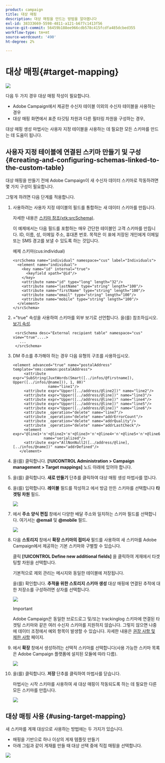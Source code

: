 ```yaml
---
product: campaign
title: 대상 매핑
description: 대상 매핑을 만드는 방법을 알아봅니다
exl-id: 38333669-5598-4811-a121-b677c1413f56
source-git-commit: 56459b188ee966cdb578c415fcdfa485dcbed355
workflow-type: tm+mt
source-wordcount: '490'
ht-degree: 2%

---
```


# 대상 매핑{#target-mapping}

![](../../assets/common.svg)

다음 두 가지 경우 대상 매핑 작성이 필요합니다.

* Adobe Campaign에서 제공한 수신자 테이블 이외의 수신자 테이블을 사용하는 경우
* 대상 매핑 화면에서 표준 타깃팅 차원과 다른 필터링 차원을 구성하는 경우,

대상 매핑 생성 마법사는 사용자 지정 테이블을 사용하는 데 필요한 모든 스키마를 만드는 데 도움이 됩니다.

## 사용자 지정 테이블에 연결된 스키마 만들기 및 구성 {#creating-and-configuring-schemas-linked-to-the-custom-table}

대상 매핑을 만들기 전에 Adobe Campaign이 새 수신자 데이터 스키마로 작동하려면 몇 가지 구성이 필요합니다.

그렇게 하려면 다음 단계를 적용합니다.

1. 사용하려는 사용자 지정 테이블의 필드를 통합하는 새 데이터 스키마를 만듭니다.

   자세한 내용은 [스키마 참조(xtk:srcSchema)](../../configuration/using/about-schema-reference.md).

   이 예제에서는 다음 필드를 포함하는 매우 간단한 테이블인 고객 스키마를 만듭니다. ID, 이름, 성, 이메일 주소, 휴대폰 번호. 목적은 이 표에 저장된 개인에게 이메일 또는 SMS 경고를 보낼 수 있도록 하는 것입니다.

   예제 스키마(cus:individual)

   ```
   <srcSchema name="individual" namespace="cus" label="Individuals">
     <element name="individual">
       <key name="id" internal="true">
         <keyfield xpath="@id"/>
       </key>
       <attribute name="id" type="long" length="32"/>
       <attribute name="lastName" type="string" length="100"/>
       <attribute name="firstName" type="string" length="100"/>
       <attribute name="email" type="string" length="100"/>
       <attribute name="mobile" type="string" length="100"/>
     </element>
   </srcSchema>
   ```

1. =&quot;true&quot; 속성을 사용하여 스키마를 외부 보기로 선언합니다. 을(를) 참조하십시오. [보기 속성](../../configuration/using/schema-characteristics.md#the-view-attribute).

   ```
    <srcSchema desc="External recipient table" namespace="cus" view="true"....>
      ...
    </srcSchema>
   ```

1. DM 주소를 추가해야 하는 경우 다음 유형의 구조를 사용하십시오.

   ```
   <element advanced="true" name="postalAddress" template="nms:common:postalAddress">
        <attribute expr="SubString(JuxtWords(Smart([../infos/@firstname]), Upper([../infos/@name])), 1, 80)"
                   name="line1"/>
        <attribute expr="Upper([../address/@line2])" name="line2"/>
        <attribute expr="Upper([../address/@line])" name="line3"/>
        <attribute expr="Upper([../address/@line])" name="line4"/>
        <attribute expr="Upper([../address/@line])" name="line5"/>
        <attribute expr="Upper([../address/@line])" name="line6"/>
        <attribute _operation="delete" name="line7"/>
        <attribute _operation="delete" name="addrErrorCount"/>
        <attribute _operation="delete" name="addrQuality"/>
        <attribute _operation="delete" name="addrLastCheck"/>
        <element expr="@line1+'n'+@line2+'n'+@line3+'n'+@line4+'n'+@line5+'n'+@line6"
                 name="serialized"/>
        <attribute expr="AllNonNull2([../address/@line], [../infos/@name])" name="addrDefined"/>
      </element>
   ```

1. 을(를) 클릭합니다. **[!UICONTROL Administration > Campaign management > Target mappings]** 노드 아래에 있어야 합니다.
1. 을(를) 클릭합니다. **새로 만들기** 단추를 클릭하여 대상 매핑 생성 마법사를 엽니다.
1. 을(를) 입력합니다. **레이블** 필드를 작성하고 에서 방금 만든 스키마를 선택합니다 **타겟팅 차원** 필드.

   ![](assets/mapping_diffusion_wizard_1.png)

1. 에서 **주소 양식 편집** 창에서 다양한 배달 주소와 일치하는 스키마 필드를 선택합니다. 여기서는 **@email** 및 **@mobile** 필드.

   ![](assets/mapping_diffusion_wizard_2.png)

1. 다음 **스토리지** 창에서 **확장 스키마의 접미사** 필드를 사용하여 새 스키마를 Adobe Campaign에서 제공하는 기본 스키마와 구별할 수 있습니다.

   클릭 **[!UICONTROL Define new additional fields]** 을 클릭하여 게재에서 타겟팅할 차원을 선택합니다.

   기본적으로 제외 관리는 메시지와 동일한 테이블에 저장됩니다.

   을(를) 확인합니다. **추적을 위한 스토리지 스키마 생성** 대상 매핑에 연결된 추적에 대한 저장소를 구성하려면 상자를 선택합니다.

   ![](assets/mapping_diffusion_wizard_3.png)

   >[!IMPORTANT]
   >
   >Adobe Campaign은 동일한 브로드로그 및/또는 trackinglog 스키마에 연결된 타겟팅 스키마와 같은 여러 수신자 스키마를 지원하지 않습니다. 그렇지 않으면 나중에 데이터 조정에서 예외 항목이 발생할 수 있습니다. 자세한 내용은 [권장 사항 및 제한 사항](../../configuration/using/about-custom-recipient-table.md) 페이지.

1. 에서 **확장** 창에서 생성하려는 선택적 스키마를 선택합니다(사용 가능한 스키마 목록은 Adobe Campaign 플랫폼에 설치된 모듈에 따라 다름).

   ![](assets/mapping_diffusion_wizard_4.png)

1. 을(를) 클릭합니다. **저장** 단추를 클릭하여 마법사를 닫습니다.

   마법사는 시작 스키마를 사용하여 새 대상 매핑이 작동되도록 하는 데 필요한 다른 모든 스키마를 만듭니다.

   ![](assets/mapping_schema_list.png)

## 대상 매핑 사용 {#using-target-mapping}

새 스키마를 게재 대상으로 사용하는 방법에는 두 가지가 있습니다.

* 매핑을 기반으로 하나 이상의 게재 템플릿 만들기
* 아래 그림과 같이 게재를 만들 때 대상 선택 중에 직접 매핑을 선택합니다.

![](assets/mapping_selection_ciblage.png)
